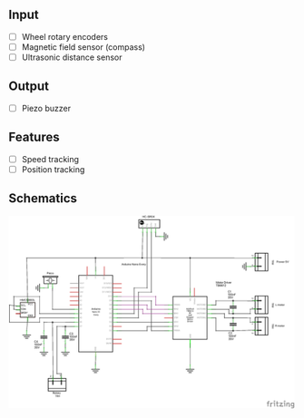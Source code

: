 ## Input

- [ ] Wheel rotary encoders
- [ ] Magnetic field sensor (compass)
- [ ] Ultrasonic distance sensor

## Output

- [ ] Piezo buzzer

## Features

- [ ] Speed tracking
- [ ] Position tracking

## Schematics

![Schematics image](robot_schem.png)
